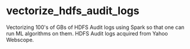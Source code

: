 # vectorize_hdfs_audit_logs
Vectorizing 100's of GBs of HDFS Audit logs using Spark so that one can
run ML algorithms on them. HDFS Audit logs acquired from Yahoo Webscope.

